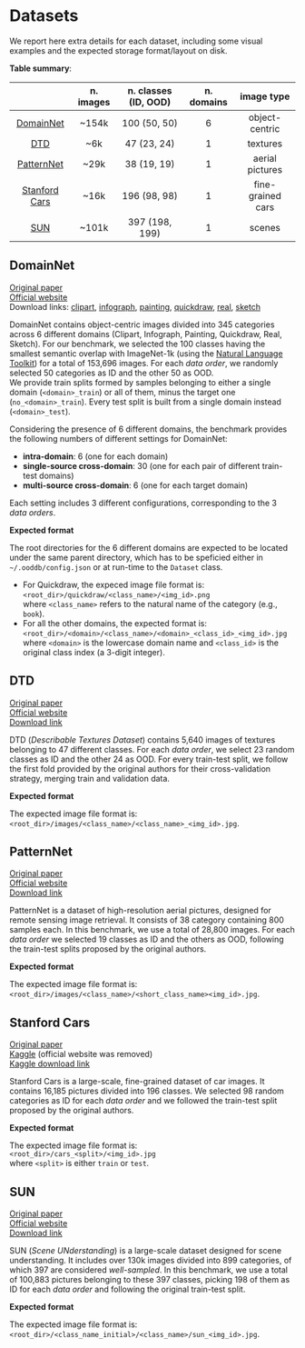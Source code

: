 # Datasets

We report here extra details for each dataset, including some visual examples and the expected storage format/layout on disk.

**Table summary**:

| | n. images | n. classes (ID, OOD) | n. domains | image type |
|:-:|:-:|:-:|:-:|:-:|
| [DomainNet](#domainnet) | ~154k | 100 (50, 50) | 6 | object-centric |
| [DTD](#dtd) | ~6k | 47 (23, 24) | 1 | textures |
| [PatternNet](#patternnet) | ~29k | 38 (19, 19) | 1 | aerial pictures |
| [Stanford Cars](#stanford-cars) | ~16k | 196 (98, 98) | 1 | fine-grained cars |
| [SUN](#sun) | ~101k | 397 (198, 199) | 1 | scenes |

## DomainNet

[Original paper](https://arxiv.org/pdf/1812.01754.pdf)\
[Official website](http://ai.bu.edu/M3SDA/)\
Download links:
[clipart](http://csr.bu.edu/ftp/visda/2019/multi-source/groundtruth/clipart.zip),
[infograph](http://csr.bu.edu/ftp/visda/2019/multi-source/infograph.zip),
[painting](http://csr.bu.edu/ftp/visda/2019/multi-source/groundtruth/painting.zip),
[quickdraw](http://csr.bu.edu/ftp/visda/2019/multi-source/quickdraw.zip),
[real](http://csr.bu.edu/ftp/visda/2019/multi-source/real.zip),
[sketch](http://csr.bu.edu/ftp/visda/2019/multi-source/sketch.zip)

DomainNet contains object-centric images divided into 345 categories across 6 different domains (Clipart, Infograph, Painting, Quickdraw, Real, Sketch).
For our benchmark, we selected the 100 classes having the smallest semantic overlap with ImageNet-1k (using the [Natural Language Toolkit](https://www.nltk.org/)) for a total of 153,696 images.
For each *data order*, we randomly selected 50 categories as ID and the other 50 as OOD.\
We provide train splits formed by samples belonging to either a single domain (`<domain>_train`) or all of them, minus the target one (`no_<domain>_train`).
Every test split is built from a single domain instead (`<domain>_test`).

Considering the presence of 6 different domains, the benchmark provides the following numbers of different settings for DomainNet:
- **intra-domain**: 6 (one for each domain)
- **single-source cross-domain**: 30 (one for each pair of different train-test domains)
- **multi-source cross-domain**: 6 (one for each target domain)

Each setting includes 3 different configurations, corresponding to the 3 *data orders*.

**Expected format**

The root directories for the 6 different domains are expected to be located under the same parent directory, which has to be speficied either in `~/.ooddb/config.json` or at run-time to the `Dataset` class.

- For Quickdraw, the expeced image file format is:\
  `<root_dir>/quickdraw/<class_name>/<img_id>.png`\
  where `<class_name>` refers to the natural name of the category (e.g., `book`).
- For all the other domains, the expected format is:\
  `<root_dir>/<domain>/<class_name>/<domain>_<class_id>_<img_id>.jpg`\
  where `<domain>` is the lowercase domain name and `<class_id>` is the original class index (a 3-digit integer). 


## DTD

[Original paper](https://www.robots.ox.ac.uk/~vgg/publications/2014/Cimpoi14/cimpoi14.pdf)\
[Official website](https://www.robots.ox.ac.uk/~vgg/data/dtd/)\
[Download link](https://www.robots.ox.ac.uk/~vgg/data/dtd/download/dtd-r1.0.1.tar.gz)

DTD (*Describable Textures Dataset*) contains 5,640 images of textures belonging to 47 different classes.
For each *data order*, we select 23 random classes as ID and the other 24 as OOD.
For every train-test split, we follow the first fold provided by the original authors for their cross-validation strategy, merging train and validation data.

**Expected format**

The expected image file format is:\
`<root_dir>/images/<class_name>/<class_name>_<img_id>.jpg`.

## PatternNet

[Original paper](https://faculty.ucmerced.edu/snewsam/papers/Zhou_ISPRS18_Patternet.pdf)\
[Official website](https://sites.google.com/view/zhouwx/dataset#h.p_Tgef10WTuEFr)\
[Download link](https://nuisteducn1-my.sharepoint.com/:u:/g/personal/zhouwx_nuist_edu_cn/EYSPYqBztbBBqS27B7uM_mEB3R9maNJze8M1Qg9Q6cnPBQ?e=MSf977)

PatternNet is a dataset of high-resolution aerial pictures, designed for remote sensing image retrieval.
It consists of 38 category containing 800 samples each. In this benchmark, we use a total of 28,800 images.
For each *data order* we selected 19 classes as ID and the others as OOD, following
the train-test splits proposed by the original authors.

**Expected format**

The expected image file format is:\
`<root_dir>/images/<class_name>/<short_class_name><img_id>.jpg`.

## Stanford Cars

[Original paper](https://ai.stanford.edu/~jkrause/papers/fgvc13.pdf)\
[Kaggle](https://www.kaggle.com/datasets/jessicali9530/stanford-cars-dataset) (official website was removed)\
[Kaggle download link](https://www.kaggle.com/datasets/jessicali9530/stanford-cars-dataset/download?datasetVersionNumber=2)

Stanford Cars is a large-scale, fine-grained dataset of car images.
It contains 16,185 pictures divided into 196 classes.
We selected 98 random categories as ID for each *data order* and we followed the
train-test split proposed by the original authors.

**Expected format**

The expected image file format is:\
`<root_dir>/cars_<split>/<img_id>.jpg`\
where `<split>` is either `train` or `test`.

## SUN

[Original paper](https://vision.princeton.edu/projects/2010/SUN/paper.pdf)\
[Official website](https://vision.princeton.edu/projects/2010/SUN/)\
[Download link](http://vision.princeton.edu/projects/2010/SUN/SUN397.tar.gz)

SUN (*Scene UNderstanding*) is a large-scale dataset designed for scene understanding.
It includes over 130k images divided into 899 categories, of which 397 are considered *well-sampled*. In this benchmark, we use a total of 100,883 pictures belonging to these
397 classes, picking 198 of them as ID for each *data order* and following the original train-test split.

**Expected format**

The expected image file format is:\
`<root_dir>/<class_name_initial>/<class_name>/sun_<img_id>.jpg`.
